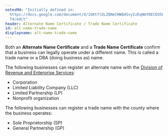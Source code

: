 ```yaml
---
notesMd: "Initially defined in:
  https://docs.google.com/document/d/1GKtYlOLZQNeCHWQ4SvyIzEqNmYDECEUSLahp8_yC4\
  T4/edit"
header: Alternate Name Certificate / Trade Name Certificate
id: alt-name-trade-name
displayname: alt-name-trade-name
---
```


Both an **Alternate Name Certificate** and a **Trade Name Certificate** confirm that a business can legally operate under a different name. This is called a trade name or a DBA (doing business as) name.

The following businesses can register an alternate name with the [Division of Revenue and Enterprise Services](https://www.njportal.com/DOR/businessrecords/EntityDocs/BusinessStatCopies.aspx):

- Corporation
- Limited Liability Company (LLC)
- Limited Partnership (LP)
- Nonprofit organization

The following businesses can register a trade name with the county where the business operates:

- Sole Proprietorship (SP)
- General Partnership (GP)
